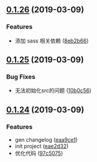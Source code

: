 ## [0.1.26](https://github.com/chenweifang4/vue-cli-plugin-hddemo/compare/v0.1.24...v0.1.26) (2019-03-09)

### Features

* 添加 sass 相关依赖 ([8eb2b66](https://github.com/chenweifang4/vue-cli-plugin-hddemo/commit/8eb2b66))



## [0.1.25](https://github.com/chenweifang4/vue-cli-plugin-hddemo/compare/v0.1.24...v0.1.25) (2019-03-09)


### Bug Fixes

* 无法初始化src的问题 ([10b0c56](https://github.com/chenweifang4/vue-cli-plugin-hddemo/commit/10b0c56))



## [0.1.24](https://github.com/chenweifang4/vue-cli-plugin-hddemo/compare/eae2d32...v0.1.24) (2019-03-09)


### Features

* gen changelog ([eaa9ce1](https://github.com/chenweifang4/vue-cli-plugin-hddemo/commit/eaa9ce1))
* init project ([eae2d32](https://github.com/chenweifang4/vue-cli-plugin-hddemo/commit/eae2d32))
* 优化代码 ([97c5075](https://github.com/chenweifang4/vue-cli-plugin-hddemo/commit/97c5075))



